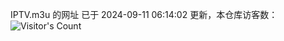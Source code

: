 IPTV.m3u 的网址 已于 2024-09-11 06:14:02 更新，本仓库访客数：![Visitor's Count](https://profile-counter.glitch.me/hero1898_tv/count.svg)
